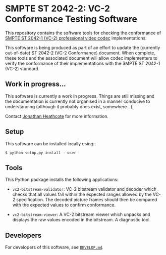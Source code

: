SMPTE ST 2042-2: VC-2 Conformance Testing Software
==================================================

This repository contains the software tools for checking the conformance of
[SMPTE ST 2042-1 (VC-2) professional video
codec](https://www.bbc.co.uk/rd/projects/vc-2) implementations.

This software is being produced as part of an effort to update the (currently
out-of-date) ST 2042-2 (VC-2 Conformance) document. When complete, these tools
and the associated document will allow codec implementers to verify the
conformance of their implementations with the SMPTE ST 2042-1 (VC-2) standard.

Work in progress...
-------------------

This software is currently a work in progress. Things are still missing and the
documentation is currently not organised in a manner conducive to understanding
(although it probably does exist, somewhere...).

Contact [Jonathan Heathcote](mailto:jonathan.heathcote@bbc.co.uk) for more
information.


Setup
-----

This software can be installed locally using::

    $ python setup.py install --user


Tools
-----

This Python package installs the following applications:

* `vc2-bitstream-validator`: VC-2 bitstream validator and decoder which
  checks that all values fall within the expected ranges allowed by the VC-2
  specification. The decoded picture frames should then be compared with the
  expected values to confirm conformance.

* `vc2-bitstream-viewer`: A VC-2 bitstream viewer which unpacks and displays
  the raw values encoded in the bitstream. A diagnostic tool.


Developers
----------

For developers of this software, see [``DEVELOP.md``](./DEVELOP.md).
